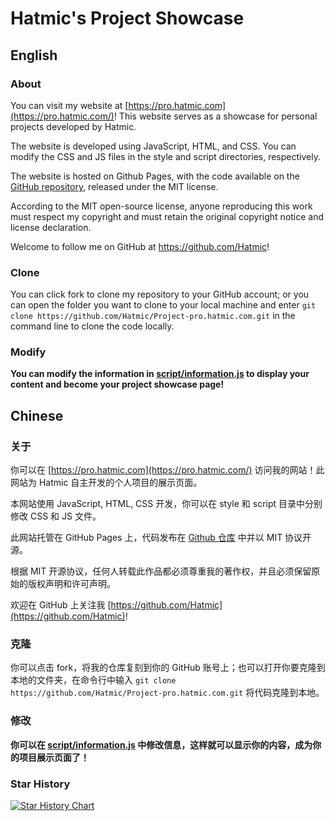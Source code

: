 # Hatmic's Project Showcase

## English

### About

You can visit my website at [https://pro.hatmic.com](https://pro.hatmic.com/)! This website serves as a showcase for personal projects developed by Hatmic.

The website is developed using JavaScript, HTML, and CSS. You can modify the CSS and JS files in the style and script directories, respectively.

The website is hosted on Github Pages, with the code available on the [GitHub repository](https://github.com/Hatmic/Project-Showcase), released under the MIT license.

According to the MIT open-source license, anyone reproducing this work must respect my copyright and must retain the original copyright notice and license declaration.

Welcome to follow me on GitHub at https://github.com/Hatmic!

### Clone

You can click fork to clone my repository to your GitHub account; or you can open the folder you want to clone to your local machine and enter `git clone https://github.com/Hatmic/Project-pro.hatmic.com.git` in the command line to clone the code locally.

### Modify

**You can modify the information in [script/information.js](https://github.com/Hatmic/Project-pro.hatmic.com/blob/main/script/information.js) to display your content and become your project showcase page!**

## Chinese

### 关于

你可以在 [https://pro.hatmic.com](https://pro.hatmic.com/) 访问我的网站！此网站为 Hatmic 自主开发的个人项目的展示页面。

本网站使用 JavaScript, HTML, CSS 开发，你可以在 style 和 script 目录中分别修改 CSS 和 JS 文件。

此网站托管在 GitHub Pages 上，代码发布在 [Github 仓库](https://github.com/Hatmic/Project-Showcase) 中并以 MIT 协议开源。

根据 MIT 开源协议，任何人转载此作品都必须尊重我的著作权，并且必须保留原始的版权声明和许可声明。

欢迎在 GitHub 上关注我 [https://github.com/Hatmic](https://github.com/Hatmic)!

### 克隆

你可以点击 fork，将我的仓库复刻到你的 GitHub 账号上；也可以打开你要克隆到本地的文件夹，在命令行中输入 `git clone https://github.com/Hatmic/Project-pro.hatmic.com.git` 将代码克隆到本地。

### 修改

**你可以在 [script/information.js](https://github.com/Hatmic/Project-pro.hatmic.com/blob/main/script/information.js) 中修改信息，这样就可以显示你的内容，成为你的项目展示页面了！**

### Star History

[![Star History Chart](https://api.star-history.com/svg?repos=hatmic/Project-pro.hatmic.com&type=Date)](https://star-history.com/#hatmic/Project-pro.hatmic.com&Date)
